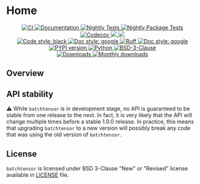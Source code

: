# Home

<p align="center">
    <a href="https://github.com/durandtibo/batchtensor/actions">
        <img alt="CI" src="https://github.com/durandtibo/batchtensor/workflows/CI/badge.svg">
    </a>
    <a href="https://durandtibo.github.io/batchtensor/">
        <img alt="Documentation" src="https://github.com/durandtibo/batchtensor/workflows/Documentation/badge.svg">
    </a>
    <a href="https://github.com/durandtibo/batchtensor/actions">
        <img alt="Nightly Tests" src="https://github.com/durandtibo/batchtensor/workflows/Nightly%20Tests/badge.svg">
    </a>
    <a href="https://github.com/durandtibo/batchtensor/actions">
        <img alt="Nightly Package Tests" src="https://github.com/durandtibo/batchtensor/workflows/Nightly%20Package%20Tests/badge.svg">
    </a>
    <br/>
    <a href="https://codecov.io/gh/durandtibo/batchtensor">
        <img alt="Codecov" src="https://codecov.io/gh/durandtibo/batchtensor/branch/main/graph/badge.svg">
    </a>
    <a href="https://codeclimate.com/github/durandtibo/batchtensor/maintainability">
        <img src="https://api.codeclimate.com/v1/badges/148edc26add138d04928/maintainability" />
    </a>
    <a href="https://codeclimate.com/github/durandtibo/batchtensor/test_coverage">
        <img src="https://api.codeclimate.com/v1/badges/148edc26add138d04928/test_coverage" />
    </a>
    <br/>
    <a href="https://github.com/psf/black">
        <img  alt="Code style: black" src="https://img.shields.io/badge/code%20style-black-000000.svg">
    </a>
    <a href="https://google.github.io/styleguide/pyguide.html#s3.8-comments-and-docstrings">
        <img  alt="Doc style: google" src="https://img.shields.io/badge/%20style-google-3666d6.svg">
    </a>
    <a href="https://github.com/astral-sh/ruff">
        <img src="https://img.shields.io/endpoint?url=https://raw.githubusercontent.com/astral-sh/ruff/main/assets/badge/v2.json" alt="Ruff" style="max-width:100%;">
    </a>
    <a href="https://github.com/guilatrova/tryceratops">
        <img  alt="Doc style: google" src="https://img.shields.io/badge/try%2Fexcept%20style-tryceratops%20%F0%9F%A6%96%E2%9C%A8-black">
    </a>
    <br/>
    <a href="https://pypi.org/project/batchtensor/">
        <img alt="PYPI version" src="https://img.shields.io/pypi/v/batchtensor">
    </a>
    <a href="https://pypi.org/project/batchtensor/">
        <img alt="Python" src="https://img.shields.io/pypi/pyversions/batchtensor.svg">
    </a>
    <a href="https://opensource.org/licenses/BSD-3-Clause">
        <img alt="BSD-3-Clause" src="https://img.shields.io/pypi/l/batchtensor">
    </a>
    <br/>
    <a href="https://pepy.tech/project/batchtensor">
        <img  alt="Downloads" src="https://static.pepy.tech/badge/batchtensor">
    </a>
    <a href="https://pepy.tech/project/batchtensor">
        <img  alt="Monthly downloads" src="https://static.pepy.tech/badge/batchtensor/month">
    </a>
    <br/>
</p>

## Overview

## API stability

:warning: While `batchtensor` is in development stage, no API is guaranteed to be stable from one
release to the next. In fact, it is very likely that the API will change multiple times before a
stable 1.0.0 release. In practice, this means that upgrading `batchtensor` to a new version will
possibly break any code that was using the old version of `batchtensor`.

## License

`batchtensor` is licensed under BSD 3-Clause "New" or "Revised" license available
in [LICENSE](https://github.com/durandtibo/batchtensor/blob/main/LICENSE) file.
